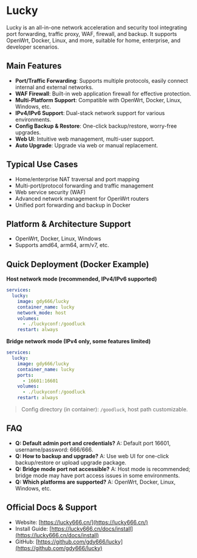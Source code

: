 # Lucky

Lucky is an all-in-one network acceleration and security tool integrating port forwarding, traffic proxy, WAF, firewall, and backup. It supports OpenWrt, Docker, Linux, and more, suitable for home, enterprise, and developer scenarios.

## Main Features

- **Port/Traffic Forwarding**: Supports multiple protocols, easily connect internal and external networks.
- **WAF Firewall**: Built-in web application firewall for effective protection.
- **Multi-Platform Support**: Compatible with OpenWrt, Docker, Linux, Windows, etc.
- **IPv4/IPv6 Support**: Dual-stack network support for various environments.
- **Config Backup & Restore**: One-click backup/restore, worry-free upgrades.
- **Web UI**: Intuitive web management, multi-user support.
- **Auto Upgrade**: Upgrade via web or manual replacement.

## Typical Use Cases

- Home/enterprise NAT traversal and port mapping
- Multi-port/protocol forwarding and traffic management
- Web service security (WAF)
- Advanced network management for OpenWrt routers
- Unified port forwarding and backup in Docker

## Platform & Architecture Support

- OpenWrt, Docker, Linux, Windows
- Supports amd64, arm64, arm/v7, etc.

## Quick Deployment (Docker Example)

**Host network mode (recommended, IPv4/IPv6 supported)**
```yaml
services:
  lucky:
    image: gdy666/lucky
    container_name: lucky
    network_mode: host
    volumes:
      - ./luckyconf:/goodluck
    restart: always
```

**Bridge network mode (IPv4 only, some features limited)**
```yaml
services:
  lucky:
    image: gdy666/lucky
    container_name: lucky
    ports:
      - 16601:16601
    volumes:
      - ./luckyconf:/goodluck
    restart: always
```

> Config directory (in container): `/goodluck`, host path customizable.

## FAQ

- **Q: Default admin port and credentials?**
  A: Default port 16601, username/password: 666/666.
- **Q: How to backup and upgrade?**
  A: Use web UI for one-click backup/restore or upload upgrade package.
- **Q: Bridge mode port not accessible?**
  A: Host mode is recommended; bridge mode may have port access issues in some environments.
- **Q: Which platforms are supported?**
  A: OpenWrt, Docker, Linux, Windows, etc.

## Official Docs & Support

- Website: [https://lucky666.cn/](https://lucky666.cn/)
- Install Guide: [https://lucky666.cn/docs/install](https://lucky666.cn/docs/install)
- GitHub: [https://github.com/gdy666/lucky](https://github.com/gdy666/lucky) 